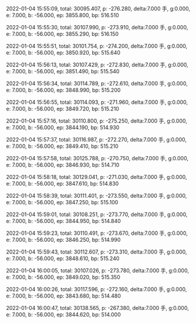 2022-01-04 15:55:09, total: 30095.407, p: -276.280, delta:7.000 手, g:0.000, e: 7.000, b: -56.000, ep: 3855.800, bp: 516.510

2022-01-04 15:55:30, total: 30107.990, p: -273.910, delta:7.000 手, g:0.000, e: 7.000, b: -56.000, ep: 3855.290, bp: 516.150

2022-01-04 15:55:51, total: 30101.754, p: -274.200, delta:7.000 手, g:0.000, e: 7.000, b: -56.000, ep: 3850.920, bp: 515.640

2022-01-04 15:56:13, total: 30107.429, p: -272.830, delta:7.000 手, g:0.000, e: 7.000, b: -56.000, ep: 3851.490, bp: 515.540

2022-01-04 15:56:34, total: 30114.789, p: -272.610, delta:7.000 手, g:0.000, e: 7.000, b: -56.000, ep: 3848.990, bp: 515.200

2022-01-04 15:56:55, total: 30114.093, p: -271.960, delta:7.000 手, g:0.000, e: 7.000, b: -56.000, ep: 3849.720, bp: 515.210

2022-01-04 15:57:16, total: 30110.800, p: -275.250, delta:7.000 手, g:0.000, e: 7.000, b: -56.000, ep: 3844.190, bp: 514.930

2022-01-04 15:57:37, total: 30116.987, p: -272.270, delta:7.000 手, g:0.000, e: 7.000, b: -56.000, ep: 3849.410, bp: 515.210

2022-01-04 15:57:58, total: 30125.788, p: -270.750, delta:7.000 手, g:0.000, e: 7.000, b: -56.000, ep: 3846.930, bp: 514.710

2022-01-04 15:58:18, total: 30129.041, p: -271.030, delta:7.000 手, g:0.000, e: 7.000, b: -56.000, ep: 3847.610, bp: 514.830

2022-01-04 15:58:39, total: 30111.401, p: -273.550, delta:7.000 手, g:0.000, e: 7.000, b: -56.000, ep: 3847.250, bp: 515.100

2022-01-04 15:59:01, total: 30108.251, p: -273.770, delta:7.000 手, g:0.000, e: 7.000, b: -56.000, ep: 3844.950, bp: 514.840

2022-01-04 15:59:23, total: 30110.491, p: -273.670, delta:7.000 手, g:0.000, e: 7.000, b: -56.000, ep: 3846.250, bp: 514.990

2022-01-04 15:59:43, total: 30112.607, p: -273.310, delta:7.000 手, g:0.000, e: 7.000, b: -56.000, ep: 3848.610, bp: 515.240

2022-01-04 16:00:05, total: 30107.026, p: -273.780, delta:7.000 手, g:0.000, e: 7.000, b: -56.000, ep: 3849.020, bp: 515.350

2022-01-04 16:00:26, total: 30117.596, p: -272.160, delta:7.000 手, g:0.000, e: 7.000, b: -56.000, ep: 3843.680, bp: 514.480

2022-01-04 16:00:47, total: 30138.565, p: -267.380, delta:7.000 手, g:0.000, e: 7.000, b: -56.000, ep: 3844.620, bp: 514.000